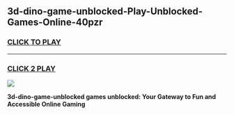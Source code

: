 
## 3d-dino-game-unblocked-Play-Unblocked-Games-Online-40pzr
<h3>
<a href="https://premium76.site?title=3d-dino-game-unblocked&ref=25A">CLICK TO PLAY</a></h3>
<hr>

<h3>
<a href="https://premium76.site?title=3d-dino-game-unblocked&ref=25A">CLICK 2 PLAY</a>
  
</h3>

<a href="https://premium76.site?title=3d-dino-game-unblocked&ref=25A"><img src="https://clearcache.store/games.png"></a>


**3d-dino-game-unblocked games unblocked: Your Gateway to Fun and Accessible Online Gaming**
